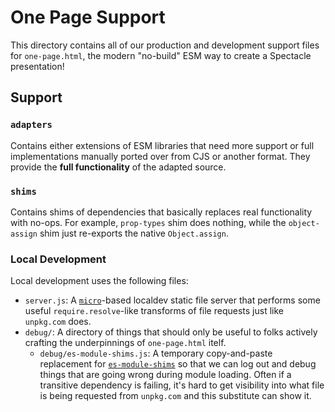 # One Page Support

This directory contains all of our production and development support files for `one-page.html`, the modern "no-build" ESM way to create a Spectacle presentation!

## Support

### `adapters`

Contains either extensions of ESM libraries that need more support or full implementations manually ported over from CJS or another format. They provide the **full functionality** of the adapted source.

### `shims`

Contains shims of dependencies that basically replaces real functionality with no-ops. For example, `prop-types` shim does nothing, while the `object-assign` shim just re-exports the native `Object.assign`.

### Local Development

Local development uses the following files:

- `server.js`: A [`micro`](https://github.com/zeit/micro)-based localdev static file server that performs some useful `require.resolve`-like transforms of file requests just like `unpkg.com` does.
- `debug/`: A directory of things that should only be useful to folks actively crafting the underpinnings of `one-page.html` itelf.
    - `debug/es-module-shims.js`: A temporary copy-and-paste replacement for [`es-module-shims`](https://github.com/guybedford/es-module-shims) so that we can log out and debug things that are going wrong during module loading. Often if a transitive dependency is failing, it's hard to get visibility into what file is being requested from `unpkg.com` and this substitute can show it.
